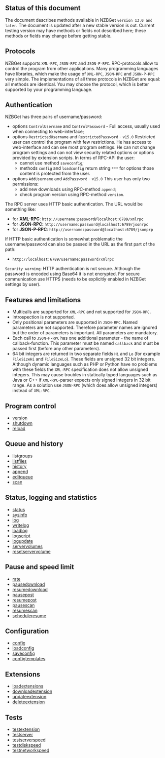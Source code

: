 ## Status of this document

The document describes methods available in NZBGet `version 13.0 and later`. The document is updated after a new stable version is out. Current testing version may have methods or fields not described here; these methods or fields may change before getting stable.

## Protocols

NZBGet supports `XML-RPC`, `JSON-RPC` and `JSON-P-RPC`. RPC-protocols allow to control the program from other applications. Many programming languages have libraries, which make the usage of `XML-RPC`, `JSON-RPC` and `JSON-P-RPC` very simple. The implementations of all three protocols in NZBGet are equal: all methods are identical. You may choose the protocol, which is better supported by your programming language.

## Authentication

NZBGet has three pairs of username/password:

- options `ControlUsername` and `ControlPassword` - Full access, usually used when connecting to web-interface;
- options `RestrictedUsername` and `RestrictedPassword` - `v15.0` Restricted user can control the program with few restrictions. He has access to web-interface and can see most program settings. He can not change program settings and can not view security related options or options provided by extension scripts. In terms of RPC-API the user:
  - cannot use method `saveconfig`;
  - methods `config` and `loadconfig` return string `***` for options those content is protected from the user.
- options `AddUsername` and `AddPassword` - `v15.0` This user has only two permissions:
  - add new downloads using RPC-method `append`;
  - check program version using RPC-method `version`.


The RPC server uses HTTP basic authentication. The URL would be something like:

- for **XML-RPC**: `http://username:password@localhost:6789/xmlrpc`
- for **JSON-RPC**: `http://username:password@localhost:6789/jsonrpc`
- for **JSON-P-RPC**: `http://username:password@localhost:6789/jsonprp`
 
If HTTP basic authentication is somewhat problematic the username/password can also be passed in the URL as the first part of the path:

- `http://localhost:6789/username:password/xmlrpc`

`Security warning`: HTTP authentication is not secure. Although the password is encoded using Base64 it is not encrypted. For secure communication use HTTPS (needs to be explicitly enabled in NZBGet settings by user).

## Features and limitations

- Multicalls are supported for `XML-RPC` and not supported for `JSON-RPC`.
- Introspection is not supported.
- Only positional parameters are supported in `JSON-RPC`. Named parameters are not supported. Therefore parameter names are ignored but the order of parameters is important. All parameters are mandatory.
- Each call to `JSON-P-RPC` has one additional parameter - the name of callback-function. This parameter must be named `callback` and must be passed first (before any other parameters).
- 64 bit integers are returned in two separate fields `Hi` and `Lo` (for example `FileSizeHi` and `FileSizeLo`). These fields are unsigned 32 bit integers. Although dynamic languages such as PHP or Python have no problems with these fields the `XML-RPC` specification does not allow unsigned integers. This may cause troubles in statically typed languages such as Java or C++ if `XML-RPC`-parser expects only signed integers in 32 bit range. As a solution use `JSON-RPC` (which does allow unsigned integers) instead of `XML-RPC`.

## Program control

- [version](VERSION.md)
- [shutdown](SHUTDOWN.md)
- [reload](RELOAD.md)

## Queue and history

- [listgroups](LISTGROUPS.md)
- [listfiles](LISTFILES.md)
- [history](HISTORY.md)
- [append](APPEND.md)
- [editqueue](EDITQUEUE.md)
- [scan](SCAN.md)

## Status, logging and statistics

- [status](STATUS.md)
- [sysinfo](SYSINFO.md)
- [log](LOG.md)
- [writelog](WRITELOG.md)
- [loadlog](LOADLOG.md)
- [logscript](LOGSCRIPT.md)
- [logupdate](LOGUPDATE.md)
- [servervolumes](SERVERVOLUMES.md)
- [resetservervolume](RESETSERVERVOLUME.md)

## Pause and speed limit

- [rate](RATE.md)
- [pausedownload](PAUSEDOWNLOAD.md)
- [resumedownload](RESUMEDOWNLOAD.md)
- [pausepost](PAUSEPOST.md)
- [resumepost](RESUMEPOST.md)
- [pausescan](PAUSESCAN.md)
- [resumescan](RESUMESCAN.md)
- [scheduleresume](SCHEDULERESUME.md)

## Configuration

- [config](CONFIG.md)
- [loadconfig](LOADCONFIG.md)
- [saveconfig](SAVECONFIG.md)
- [configtemplates](CONFIGTEMPLATES.md)

## Extensions

- [loadextensions](LOADEXTENSIONS.md)
- [downloadextension](DOWNLOADEXTENSION.md)
- [updateextension](UPDATEEXTENSION.md)
- [deleteextension](DELETEEXTENSION.md)

## Tests

- [testextension](TESTEXTENSION.md)
- [testserver](TESTSERVER.md)
- [testserverspeed](TESTSERVERSPEED.md)
- [testdiskspeed](TESTDISKSPEED.md)
- [testnetworkspeed](TESTNETWORKSPEED.md)
